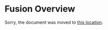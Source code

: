 # Fusion Overview

Sorry, the document was moved to
[this location](https://github.com/servicetitan/ActualLab.Fusion/blob/master/docs/Overview.md).

